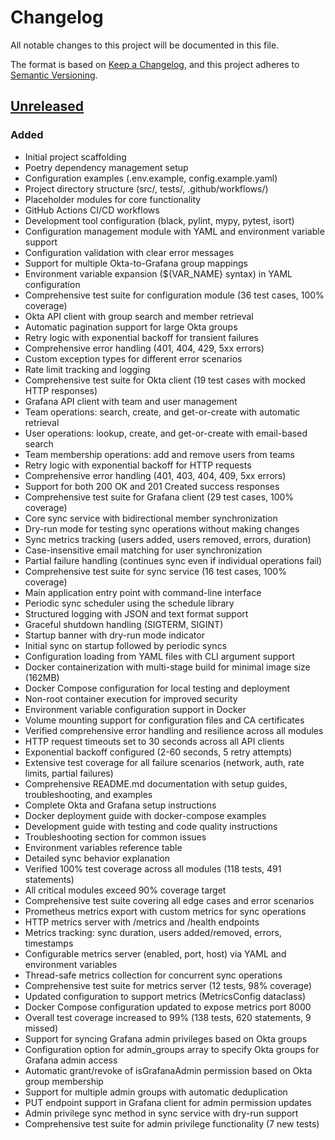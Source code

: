 # Changelog

All notable changes to this project will be documented in this file.

The format is based on [Keep a Changelog](https://keepachangelog.com/en/1.1.0/),
and this project adheres to [Semantic Versioning](https://semver.org/spec/v2.0.0.html).

## [Unreleased]

### Added
- Initial project scaffolding
- Poetry dependency management setup
- Configuration examples (.env.example, config.example.yaml)
- Project directory structure (src/, tests/, .github/workflows/)
- Placeholder modules for core functionality
- GitHub Actions CI/CD workflows
- Development tool configuration (black, pylint, mypy, pytest, isort)
- Configuration management module with YAML and environment variable support
- Configuration validation with clear error messages
- Support for multiple Okta-to-Grafana group mappings
- Environment variable expansion (${VAR_NAME} syntax) in YAML configuration
- Comprehensive test suite for configuration module (36 test cases, 100% coverage)
- Okta API client with group search and member retrieval
- Automatic pagination support for large Okta groups
- Retry logic with exponential backoff for transient failures
- Comprehensive error handling (401, 404, 429, 5xx errors)
- Custom exception types for different error scenarios
- Rate limit tracking and logging
- Comprehensive test suite for Okta client (19 test cases with mocked HTTP responses)
- Grafana API client with team and user management
- Team operations: search, create, and get-or-create with automatic retrieval
- User operations: lookup, create, and get-or-create with email-based search
- Team membership operations: add and remove users from teams
- Retry logic with exponential backoff for HTTP requests
- Comprehensive error handling (401, 403, 404, 409, 5xx errors)
- Support for both 200 OK and 201 Created success responses
- Comprehensive test suite for Grafana client (29 test cases, 100% coverage)
- Core sync service with bidirectional member synchronization
- Dry-run mode for testing sync operations without making changes
- Sync metrics tracking (users added, users removed, errors, duration)
- Case-insensitive email matching for user synchronization
- Partial failure handling (continues sync even if individual operations fail)
- Comprehensive test suite for sync service (16 test cases, 100% coverage)
- Main application entry point with command-line interface
- Periodic sync scheduler using the schedule library
- Structured logging with JSON and text format support
- Graceful shutdown handling (SIGTERM, SIGINT)
- Startup banner with dry-run mode indicator
- Initial sync on startup followed by periodic syncs
- Configuration loading from YAML files with CLI argument support
- Docker containerization with multi-stage build for minimal image size (162MB)
- Docker Compose configuration for local testing and deployment
- Non-root container execution for improved security
- Environment variable configuration support in Docker
- Volume mounting support for configuration files and CA certificates
- Verified comprehensive error handling and resilience across all modules
- HTTP request timeouts set to 30 seconds across all API clients
- Exponential backoff configured (2-60 seconds, 5 retry attempts)
- Extensive test coverage for all failure scenarios (network, auth, rate limits, partial failures)
- Comprehensive README.md documentation with setup guides, troubleshooting, and examples
- Complete Okta and Grafana setup instructions
- Docker deployment guide with docker-compose examples
- Development guide with testing and code quality instructions
- Troubleshooting section for common issues
- Environment variables reference table
- Detailed sync behavior explanation
- Verified 100% test coverage across all modules (118 tests, 491 statements)
- All critical modules exceed 90% coverage target
- Comprehensive test suite covering all edge cases and error scenarios
- Prometheus metrics export with custom metrics for sync operations
- HTTP metrics server with /metrics and /health endpoints
- Metrics tracking: sync duration, users added/removed, errors, timestamps
- Configurable metrics server (enabled, port, host) via YAML and environment variables
- Thread-safe metrics collection for concurrent sync operations
- Comprehensive test suite for metrics server (12 tests, 98% coverage)
- Updated configuration to support metrics (MetricsConfig dataclass)
- Docker Compose configuration updated to expose metrics port 8000
- Overall test coverage increased to 99% (138 tests, 620 statements, 9 missed)
- Support for syncing Grafana admin privileges based on Okta groups
- Configuration option for admin_groups array to specify Okta groups for Grafana admin access
- Automatic grant/revoke of isGrafanaAdmin permission based on Okta group membership
- Support for multiple admin groups with automatic deduplication
- PUT endpoint support in Grafana client for admin permission updates
- Admin privilege sync method in sync service with dry-run support
- Comprehensive test suite for admin privilege functionality (7 new tests)

[Unreleased]: https://github.com/cropalato/gots/compare/v0.1.0...HEAD

